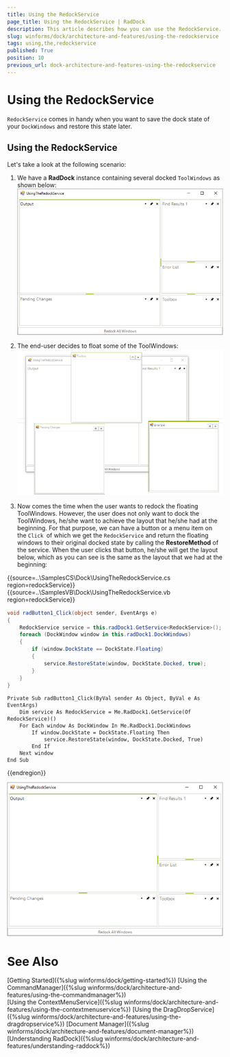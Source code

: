 ```yaml
---
title: Using the RedockService
page_title: Using the RedockService | RadDock
description: This article describes how you can use the RedockService.
slug: winforms/dock/architecture-and-features/using-the-redockservice
tags: using,the,redockservice
published: True
position: 10
previous_url: dock-architecture-and-features-using-the-redockservice
---
```


# Using the RedockService

`RedockService` comes in handy when you want to save the dock state of your `DockWindows` and restore this state later.

## Using the RedockService

Let's take a look at the following scenario: 
         
1. We have a __RadDock__ instance containing several docked `ToolWindows` as shown below:        
	![dock-architecture-and-features-using-the-redockservice 001](images/dock-architecture-and-features-using-the-redockservice001.png)

1. The end-user decides to float some of the ToolWindows:
	![dock-architecture-and-features-using-the-redockservice 002](images/dock-architecture-and-features-using-the-redockservice002.png)

1. Now comes the time when the user wants to redock the floating ToolWindows. However, the user does not only want to dock the ToolWindows, he/she want to achieve the layout that he/she had at the beginning. For that purpose, we can have a button or a menu item on the `Click `of which we get the `RedockService` and return the floating windows to their original docked state by calling the __RestoreMethod__ of the service. When the user clicks that button, he/she will get the layout below, which as you can see is the same as the layout that we had at the beginning:
   
{{source=..\SamplesCS\Dock\UsingTheRedockService.cs region=redockService}} 
{{source=..\SamplesVB\Dock\UsingTheRedockService.vb region=redockService}} 

````C#
void radButton1_Click(object sender, EventArgs e)
{
    RedockService service = this.radDock1.GetService<RedockService>();
    foreach (DockWindow window in this.radDock1.DockWindows)
    {
        if (window.DockState == DockState.Floating)
        {
            service.RestoreState(window, DockState.Docked, true);
        }
    }
}

````
````VB.NET
Private Sub radButton1_Click(ByVal sender As Object, ByVal e As EventArgs)
    Dim service As RedockService = Me.RadDock1.GetService(Of RedockService)()
    For Each window As DockWindow In Me.RadDock1.DockWindows
        If window.DockState = DockState.Floating Then
            service.RestoreState(window, DockState.Docked, True)
        End If
    Next window
End Sub

````

{{endregion}} 
 
![dock-architecture-and-features-using-the-redockservice 001](images/dock-architecture-and-features-using-the-redockservice001.png)

# See Also

[Getting Started]({%slug winforms/dock/getting-started%})
[Using the CommandManager]({%slug winforms/dock/architecture-and-features/using-the-commandmanager%})     
[Using the ContextMenuService]({%slug winforms/dock/architecture-and-features/using-the-contextmenuservice%})
[Using the DragDropService]({%slug winforms/dock/architecture-and-features/using-the-dragdropservice%}) 
[Document Manager]({%slug winforms/dock/architecture-and-features/document-manager%})   
[Understanding RadDock]({%slug winforms/dock/architecture-and-features/understanding-raddock%})
